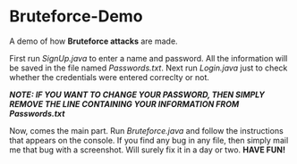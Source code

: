 # Bruteforce-Demo
A demo of how **Bruteforce attacks** are made.

First run _SignUp.java_ to enter a name and password. All the information will be saved in the file named _Passwords.txt_. Next run _Login.java_ just to check whether the credentials were entered correclty or not.

***NOTE: IF YOU WANT TO CHANGE YOUR PASSWORD, THEN SIMPLY REMOVE THE LINE CONTAINING YOUR INFORMATION FROM _Passwords.txt_***


Now, comes the main part. Run _Bruteforce.java_ and follow the instructions that appears on the console. If you find any bug in any file, then simply mail me that bug with a screenshot. Will surely fix it in a day or two. 
**HAVE FUN!**
